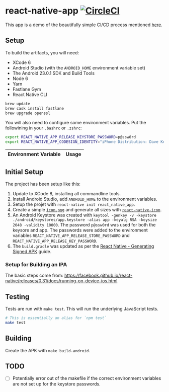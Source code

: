 # react-native-app [![CircleCI](https://circleci.com/gh/dwmkerr/beautifully-simple-app-ci.svg?style=svg)](https://circleci.com/gh/dwmkerr/beautifully-simple-app-ci)

This app is a demo of the beautifully simple CI/CD process mentioned [here](../README.md).

## Setup

To build the artifacts, you will need:

- XCode 6
- Android Studio (with the `ANDROID_HOME` environment variable set)
- The Android 23.0.1 SDK and Build Tools
- Node 6
- Yarn
- Fastlane Gym
- React Native CLI

```bash
brew update
brew cask install fastlane
brew upgrade openssl
```

You will also need to configure some environment variables. Put the followining in your `.bashrc` or `.zshrc`:

```bash
export REACT_NATIVE_APP_RELEASE_KEYSTORE_PASSWORD=p@ssw0rd
export REACT_NATIVE_APP_CODESIGN_IDENTITY="iPhone Distribution: Dave Kerr (JY89C5JVZX)"
```

| Environment Variable | Usage |
|----------------------|-------|

## Initial Setup

The project has been setup like this:

1. Update to XCode 8, installing all commandline tools.
2. Install Android Studio, add `ANDROID_HOME` to the environment variables.
3. Setup the projet with `react-native init react_native_app`.
4. Create a simple [`icon.png`](./icon.png) and generate all sizes with [`react-native-icon`](https://github.com/dwmkerr/react-native-icon).
5. An Android Keystore was created with `keytool -genkey -v -keystore ./android/keystores/app.keystore -alias app -keyalg RSA -keysize 2048 -validity 10000`. The password `p@ssw0rd` was used for both the keysore and app. The passwords were added to the environment variables `REACT_NATIVE_APP_RELEASE_STORE_PASSWORD` and `REACT_NATIVE_APP_RELEASE_KEY_PASSWORD`.
6. The `build.gradle` was updated as per the [React Native - Generating Signed APK](http://facebook.github.io/react-native/releases/0.19/docs/signed-apk-android.html#content) guide.

### Setup for Building an IPA

The basic steps come from: https://facebook.github.io/react-native/releases/0.31/docs/running-on-device-ios.html

## Testing

Tests are run with `make test`. This will run the underlying JavaScript tests.

```bash
# This is essentially an alias for `npm test`
make test
```

## Building

Create the APK with `make build-android`.

## TODO

- [ ] Potentially error out of the makefile if the correct environment variables are not set up for the keystore passwords.
